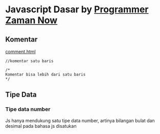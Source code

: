 # Javascript Dasar by <a target="__blank" href="https://youtu.be/SDROba_M42g?si=wgiLnLL7BvKUmDG0">Programmer Zaman Now</a>

## Komentar 
<a href="comment.html">comment.html</a>
```
//komentar satu baris

/*
Komentar bisa lebih dari satu baris
*/
```

## Tipe Data
### Tipe data number
Js hanya mendukung satu tipe data number, artinya bilangan bulat dan desimal pada bahasa js disatukan

